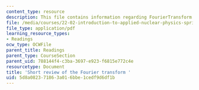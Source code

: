 ```yaml
---
content_type: resource
description: This file contains information regarding FourierTransform.
file: /media/courses/22-02-introduction-to-applied-nuclear-physics-spring-2012/5d8a082371863a016bbe1cedf9d6df1b_MIT22_02S12_read_fourier.pdf
file_type: application/pdf
learning_resource_types:
- Readings
ocw_type: OCWFile
parent_title: Readings
parent_type: CourseSection
parent_uid: 788144f4-c3ba-3697-e923-f6815e772c4e
resourcetype: Document
title: 'Short review of the Fourier transform '
uid: 5d8a0823-7186-3a01-6bbe-1cedf9d6df1b
---
```

